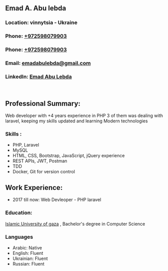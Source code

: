 <body>
  <div class="header">
          <h2>Emad A. Abu lebda</h2>
          <h3>Location: vinnytsia - Ukraine</h3>
          <h3>Phone: <a href="tel:+972598079903">+972598079903</a></h3>
          <h3>Phone: <a href="tel:+380633106203">+972598079903</a></h3>
          <h3>
            Email:
            <a href="mailto:emadabulebda@gmail.com"
              >emadabulebda@gmail.com</a
            >
          </h3>
          <h3>
            LinkedIn:
            <a href="https://www.linkedin.com/in/emadabulebda/"
              >Emad Abu Lebda
            </a
            >
          </h3>
        </div>
        <br/>
        <div class="content">
          <h2>Professional Summary:</h2>
          <p>
            Web developer with +4 years experience in PHP 3 of them was dealing with laravel, keeping my skills updated and learning Modern technologies
          </p>
            <h3>Skills :</h3>
          <p>
              <ul class="list inline">
                <li>PHP, Laravel</li>
                <li>MySQL</li>
                <li>HTML, CSS, Bootstrap, JavaScript, jQuery experience</li>
                <li>REST APIs, JWT, Postman</li>
                <li>TDD</li>
                <li> Docker, Git for version control</li>
              </ul>
          </p>
          <h2>Work Experience:</h2>
          <div>
            <ul class="list">
              <li>
                2017 till now: Web  Devleoper - PHP laravel
              </li>
            </ul>
          </div>
          <h3 class="work">Education:</h3>
          <p>
            <a href="http://www.iugaza.edu.ps/en/">Islamic University of gaza</a>
              , Bachelor's degree in Computer Science
          </p>
          <h3 class="work">Languages</h3>
          <ul class="list inline">
            <li>Arabic: Native</li>
            <li>English: Fluent</li>
            <li>Ukrainian: Fluent</li>
            <li>Russian: Fluent</li>
          </ul>
        </div>
</body>
